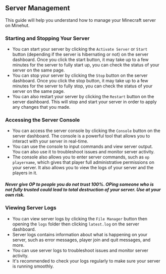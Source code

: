 ## Server Management

This guide will help you understand how to manage your Minecraft server on Minehut.

### Starting and Stopping Your Server

- You can start your server by clicking the `Activate Server` or `Start` button (depending if the server is hibernating or not) on the server dashboard. Once you click the start button, it may take up to a few minutes for the server to fully start up, you can check the status of your server on the same page.
- You can stop your server by clicking the `Stop` button on the server dashboard. Once you click the stop button, it may take up to a few minutes for the server to fully stop, you can check the status of your server on the same page.
- You can also restart your server by clicking the `Restart` button on the server dashboard. This will stop and start your server in order to apply any changes that you made.

### Accessing the Server Console

- You can access the server console by clicking the `Console` button on the server dashboard. The console is a powerful tool that allows you to interact with your server in real-time.
- You can use the console to input commands and view server output. You can also use it to troubleshoot issues and monitor server activity.
- The console also allows you to enter server commands, such as `op playername`, which gives that player full administrative permissions on your server. It also allows you to view the logs of your server and the players in it.
##### Never give OP to people you do not trust 100%. OPing someone who is not fully trusted could lead to total destruction of your server. Use at your own risk.


### Viewing Server Logs

- You can view server logs by clicking the `File Manager` button then opening the `logs` folder then clicking `latest.log` on the server dashboard.
- Server logs contains information about what is happening on your server, such as error messages, player join and quit messages, and more.
- You can use server logs to troubleshoot issues and monitor server activity.
- It's recommended to check your logs regularly to make sure your server is running smoothly.
